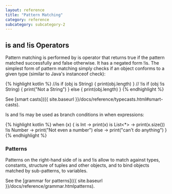 ```yaml
---
layout: reference
title: "Pattern Matching"
category: reference
subcategory: subcategory-2
---
```


## is and !is Operators

Pattern matching is performed by is operator that returns true if the pattern matched successfully and false otherwise. It has a negated form !is. The simplest form of pattern matching simply checks if an object conforms to a given type (similar to Java's instanceof check):

{% highlight kotlin %}
//is
if (obj is String) {
  print(obj.length)
}
// !is
if (obj !is String) {
  print("Not a String")
}
else {
  print(obj.length)
}
{% endhighlight %}

See [smart casts]({{ site.baseurl }}/docs/reference/typecasts.html#smart-casts).

Is and !is may be used as branch conditions in when expressions:

{% highlight kotlin %}
when (x) {
  is Int -> print(x)
  is List<*> -> print(x.size())
  !is Number -> print("Not even a number")
  else -> print("can't do anything")
}
{% endhighlight %}


### Patterns
Patterns on the right-hand side of is and !is allow to match against types, constants, structure of tuples and other objects, and to bind objects matched by sub-patterns, to variables.

See the [grammar for patterns]({{ site.baseurl }}/docs/reference/grammar.htmlpatterns).